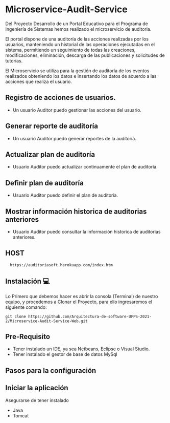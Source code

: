 # Microservice-Audit-Service
Del Proyecto Desarrollo de un Portal Educativo para el Programa de Ingeniería de Sistemas hemos realizado el microservicio de auditoria.

El portal dispone de una auditoría de las acciones realizadas por los usuarios, manteniendo un historial de las operaciones ejecutadas en el sistema, 
permitiendo un seguimiento de todas las creaciones, modificaciones, eliminación, descarga de las publicaciones y solicitudes de tutorías.

El Microservicio se utiliza para la gestión de auditoría de los eventos realizados obteniendo los datos e insertando los datos de acuerdo a las acciones que realiza el usuario.

## Registro de acciones de usuarios.
- Un usuario Auditor puedo gestionar las acciones del usuario.

## Generar reporte de auditoría
- Un usuario Auditor puedo generar reportes de la auditoría.

## Actualizar plan de auditoría
- Usuario Auditor puedo actualizar continuamente el plan de auditoría.

## Definir plan de auditoría
- Usuario Auditor puedo definir el plan de auditoría.

## Mostrar información historica de auditorias anteriores
- Usuario Auditor puedo consultar la información historica de auditorias anteriores.

## HOST

```
  https://auditoriasoft.herokuapp.com/index.htm
  ```

## Instalación  💻
Lo Primero que debemos hacer es abrir la consola (Terminal) de nuestro equipo, y procedemos a Clonar el Proyecto, para ello ingresaremos el siguiente comando: 
  ```
  git clone https://github.com/Arquitectura-de-software-UFPS-2021-2/Microservice-Audit-Service-Web.git
  ```
## Pre-Requisito
- Tener instalado un IDE, ya sea Netbeans, Eclipse o Visual Studio.
- Tener instalado el gestor de base de datos MySql 

## Pasos para la configuración

## Iniciar la aplicación
Asegurarse de tener instalado
- Java  
- Tomcat 
